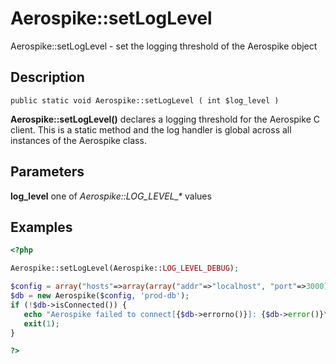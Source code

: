 
# Aerospike::setLogLevel

Aerospike::setLogLevel - set the logging threshold of the Aerospike object

## Description

```
public static void Aerospike::setLogLevel ( int $log_level )
```

**Aerospike::setLogLevel()** declares a logging threshold for the Aerospike C client.
This is a static method and the log handler is global across all instances of
the Aerospike class.

## Parameters

**log_level** one of *Aerospike::LOG_LEVEL_\** values

## Examples

```php
<?php

Aerospike::setLogLevel(Aerospike::LOG_LEVEL_DEBUG);

$config = array("hosts"=>array(array("addr"=>"localhost", "port"=>3000));
$db = new Aerospike($config, 'prod-db');
if (!$db->isConnected()) {
   echo "Aerospike failed to connect[{$db->errorno()}]: {$db->error()}\n";
   exit(1);
}

?>
```
